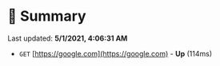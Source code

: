 # 📖 Summary
Last updated: **5/1/2021, 4:06:31 AM**

- `GET` [https://google.com](https://google.com) - **Up** (114ms)
